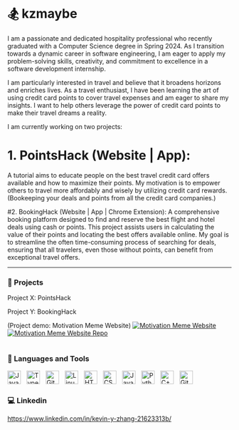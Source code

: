 
<!--
**kzmaybe/kzmaybe** is a ✨ _special_ ✨ repository because its `README.md` (this file) appears on your GitHub profile.

Here are some ideas to get you started:

- 🔭 I’m currently working on ...
- 🌱 I’m currently learning ...
- 👯 I’m looking to collaborate on ...
- 🤔 I’m looking for help with ...
- 💬 Ask me about ...
- 📫 How to reach me: ...
- 😄 Pronouns: ...
- ⚡ Fun fact: ...
-->

# 🏂   kzmaybe

I am a passionate and dedicated hospitality professional who recently graduated with a Computer Science degree in Spring 2024. As I transition towards a dynamic career in software engineering, I am eager to apply my problem-solving skills, creativity, and commitment to excellence in a software development internship.

I am particularly interested in travel and believe that it broadens horizons and enriches lives. As a travel enthusiast, I have been learning the art of using credit card points to cover travel expenses and am eager to share my insights. I want to help others leverage the power of credit card points to make their travel dreams a reality.

I am currently working on two projects:

# 1. PointsHack (Website | App): 
 A tutorial aims to educate people on the best travel credit card offers available and how to maximize their points. My motivation is to empower others to travel more affordably and wisely by utilizing credit card rewards. (Bookeeping your deals and points from all the credit card companies.)

#2. BookingHack (Website | App | Chrome Extension):
 A comprehensive booking platform designed to find and reserve the best flight and hotel deals using cash or points. This project assists users in calculating the value of their points and locating the best offers available online. My goal is to streamline the often time-consuming process of searching for deals, ensuring that all travelers, even those without points, can benefit from exceptional travel offers.

---

### 📁   Projects
<!-- BEGIN Project -->
Project X: PointsHack





Project Y: BookingHack






(Project demo: Motivation Meme Website)
[![Motivation Meme Website](https://img.shields.io/badge/Website-Live-brightgreen)](https://kzmaybe.github.io/Motivation-Meme-Website/)
[![Motivation Meme Website Repo](https://img.shields.io/badge/Repo-GitHub-blue)](https://github.com/kzmaybe/Motivation-Meme-Website)

<!-- END Project -->


#

### 🧰   Languages and Tools

<img align="left" alt="Java" width="30px" style="padding-right:10px;" src="https://cdn.jsdelivr.net/gh/devicons/devicon/icons/java/java-original.svg"/>
<img align="left" alt="TypeScript" width="30px" style="padding-right:10px;" src="https://cdn.jsdelivr.net/gh/devicons/devicon/icons/typescript/typescript-plain.svg" />
<img align="left" alt="Git" width="30px" style="padding-right:10px;" src="https://cdn.jsdelivr.net/gh/devicons/devicon/icons/git/git-original.svg" />
<img align="left" alt="Linux" width="30px" style="padding-right:10px;" src="https://cdn.jsdelivr.net/gh/devicons/devicon/icons/linux/linux-original.svg" />
<img align="left" alt="HTML" width="30px" style="padding-right:10px;" src="https://cdn.jsdelivr.net/gh/devicons/devicon/icons/html5/html5-plain.svg" />
<img align="left" alt="CSS" width="30px" style="padding-right:10px;" src="https://cdn.jsdelivr.net/gh/devicons/devicon/icons/css3/css3-plain.svg" />
<img align="left" alt="JavaScript" width="30px" style="padding-right:10px;" src="https://cdn.jsdelivr.net/gh/devicons/devicon/icons/javascript/javascript-plain.svg" />
<img align="left" alt="Python" width="30px" style="padding-right:10px;" src="https://cdn.jsdelivr.net/gh/devicons/devicon/icons/python/python-plain.svg" />
<img align="left" alt="C++" width="30px" style="padding-right:10px;" src="https://cdn.jsdelivr.net/gh/devicons/devicon/icons/cplusplus/cplusplus-line.svg" />
<img align="left" alt="GitHub" width="30px" style="padding-right:10px;" src="https://cdn.jsdelivr.net/gh/devicons/devicon/icons/github/github-original.svg" />
<!--
<img align="left" alt="React" width="30px" style="padding-right:10px;" src="https://cdn.jsdelivr.net/gh/devicons/devicon/icons/react/react-original.svg" />
<img align="left" alt="Angular" width="30px" style="padding-right:10px;" src="https://cdn.jsdelivr.net/gh/devicons/devicon/icons/angularjs/angularjs-plain.svg" />
<img align="left" alt="Spring" width="30px" style="padding-right:10px;" src="https://cdn.jsdelivr.net/gh/devicons/devicon/icons/spring/spring-original.svg" />
<img align="left" alt="Bash" width="30px" style="padding-right:10px;" src="https://cdn.jsdelivr.net/gh/devicons/devicon/icons/bash/bash-original.svg" />
<img align="left" alt="NodeJS" width="30px" style="padding-right:10px;" src="https://cdn.jsdelivr.net/gh/devicons/devicon/icons/nodejs/nodejs-original.svg" />
-->
<br />

#

### 💻   Linkedin
https://www.linkedin.com/in/kevin-y-zhang-21623313b/
